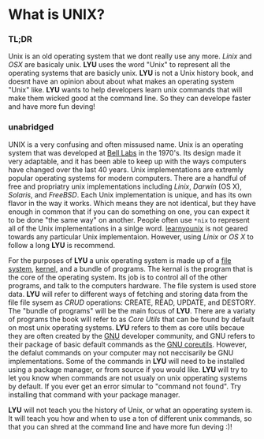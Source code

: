 # What is UNIX?

### TL;DR
Unix is an old operating system that we dont really use any more. _Linix_ and _OSX_ are basicaly unix. **LYU** uses the word "Unix" to represent all the operating systems that are basicly unix. **LYU** is not a Unix history book, and doesnt have an opinion about about what makes an operating system "Unix" like. **LYU** wants to help developers learn unix commands that will make them wicked good at the command line. So they can develope faster and have more fun deving!  
 
### unabridged
UNIX is a very confusing and often missused name. Unix is an operating system that was developed at [Bell Labs](https://en.wikipedia.org/wiki/Bell_Labs) in the 1970's. Its design made it very adaptable, and it has been able to keep up with the ways computers have changed over the last 40 years. Unix implementations are extremly popular operating systems for modern computers. There are a handful of free and propriatry unix implementations including _Linix_, _Darwin_ (OS X), _Solaris_, and _FreeBSD_. Each Unix implementation is unique, and has its own flavor in the way it works. Which means they are not identical, but they have enough in common that if you can do something on one, you can expect it to be done "the same way" on another. People often use `*nix` to represent all of the Unix implementations in a sinlge word. [learnyounix](README.md) is not geared towards any particular Unix implementaion. However, using _Linix_ or _OS X_ to follow a long **LYU** is recommend.  

For the purposes of **LYU** a unix operating system is made up of a [file system](https://en.wikipedia.org/wiki/File_system), [kernel](https://en.wikipedia.org/wiki/Kernel_(operating_system)), and a bundle of programs. The kernal is the program that is the core of the operating system. Its job is to control all of the other programs, and talk to the computers hardware. The file system is used store data. **LYU** will refer to different ways of fetching and storing data from the file file sysem as _CRUD_ operations: CREATE, READ, UPDATE, and DESTORY. The "bundle of programs" will be the main focus of **LYU**. There are a variaty of programs the book will refer to as _Core Utils_ that can be found by default on most unix operating systems. **LYU** refers to them as core utils becaue they are often created by the [GNU](http://www.gnu.org/) developer community, and GNU refers to their package of basic default commands as the [GNU coreutils](http://www.gnu.org/software/coreutils/coreutils.html). However, the defalut commands on your computer may not neccisarily be GNU implementations. Some of the commands in **LYU** will need to be installed using a package manager, or from source if you would like. **LYU** will try to let you know when commands are not usualy on unix opperating systems by default. If you ever get an error simular to "command not found". Try installing that command with your package manager.  

**LYU** will not teach you the history of Unix, or what an opperating system is. It will teach you how and when to use a ton of different unix commands, so that you can shred at the command line and have more fun deving :)!  

